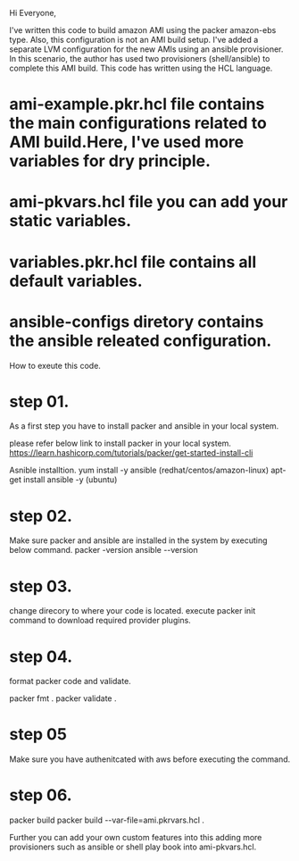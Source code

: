 Hi Everyone,

I've written this code to build amazon AMI using the packer amazon-ebs type. Also, this configuration is not an AMI build setup. I've added a separate LVM configuration for the new AMIs using an ansible provisioner. In this scenario, the author has used two provisioners (shell/ansible) to complete this AMI build. This code has written using the HCL language.


# ami-example.pkr.hcl file contains the main configurations related to AMI build.Here, I've used more variables for dry principle.

# ami-pkvars.hcl file you can add your static variables.

# variables.pkr.hcl file contains all default variables.

# ansible-configs diretory contains the ansible releated configuration.

How to exeute this code.

# step 01. 
 As a first step you have to install packer and ansible in your local system. 

 please refer below link to install packer in your local system.
 https://learn.hashicorp.com/tutorials/packer/get-started-install-cli

 Asnible installtion.
 yum install -y ansible (redhat/centos/amazon-linux)
 apt-get install ansible -y (ubuntu)

# step 02.
Make sure packer and ansible are installed in the system by executing below command.
packer -version 
ansible --version 

# step 03.
change direcory to where your code is located.
execute packer init command to download required provider plugins.

# step 04.
format packer code and validate.

packer fmt . 
packer validate .


# step 05 
Make sure you have authenitcated with aws before executing the command.

# step 06.
packer build 
packer build --var-file=ami.pkrvars.hcl . 


Further you can add your own custom features into this adding more provisioners such as ansible or shell play book into ami-pkvars.hcl.